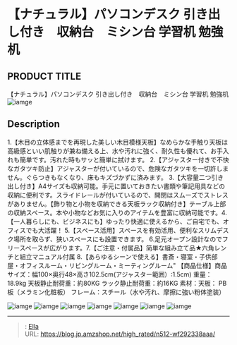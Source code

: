 # 【ナチュラル】パソコンデスク 引き出し付き　収納台　ミシン台 学習机 勉強机


## PRODUCT TITLE 

【ナチュラル】パソコンデスク 引き出し付き　収納台　ミシン台 学習机 勉強机![iamge](https://b2bfiles1.gigab2b.cn/image/wkseller/301/wf193887/20200904_d6ba79929ebc939eef178a7207752574.JPG)

## Description

1.【木目の立体感までを再現した美しい木目模様天板】なめらかな手触り天板は高級感といい肌触りが兼ね備える上、水や汚れに強く、耐久性も優れて、お手入れも簡単です。汚れた時もサッと簡単に拭けます。
2.【アジャスター付きで不快なガタツキ防止】アジャスターが付いているので、危険なガタツキを一切許しません。ぐらつきもなくなり、床もキズづかずに済みます。
3.【大容量二つ引き出し付き】A4サイズも収納可能。手元に置いておきたい書類や筆記用具などの収納に便利です。スライドレールが付いているので、開閉はスムーズでストレスがありません。【飾り物と小物を収納できる天板ラック収納付き】テーブル上部の収納スペース。本や小物などお気に入りのアイテムを豊富に収納可能です。4.【一人暮らしにも、ビジネスにも】ゆったり快適に使えるから、ご自宅でも、オフィスでも大活躍！
5.【スペース活用】スペースを有効活用、便利なスリムデスク場所を取らず、狭いスペースにも設置できます。
6.足元オープン設計なのでフリースペースが広がります。7.【ご注意・付属品】简単な組み立て品★六角レンチと組立マニュアル付属
8.【あらゆるシーンで使える】書斎・寝室・子供部屋・オフィスルーム・リビングルーム・ミーティングルーム&#34;
【商品仕様】商品サイズ：幅100×奥行48×高さ102.5cm(アジャスター範囲）:1.5cm)
重量：18.9kg    天板静止耐荷重：約80KG  ラック静止耐荷重：約16KG
素材：天板： PB板（メラミン化粧板） フレーム：スチール（水や汚れ、摩擦に強い粉体塗装）



![iamge](https://b2bfiles1.gigab2b.cn/image/wkseller/301/wf193887/20200603_0b27bc1b174f68f223923120d378db71.jpg)
![iamge](https://b2bfiles1.gigab2b.cn/image/wkseller/301/wf193887/20200603_13b46a524dc128b360e46d04f4b8a8ff.jpg)
![iamge](https://b2bfiles1.gigab2b.cn/image/wkseller/301/wf193887/20200603_64e8ffe3d0b8a8d348384644fc8ca594.jpg)
![iamge](https://b2bfiles1.gigab2b.cn/image/wkseller/301/wf193887/20200603_721d1b083b5f77bd1ad6828f6bbd9bf7.jpg)
![iamge](https://b2bfiles1.gigab2b.cn/image/wkseller/301/wf193887/20200603_b44fc8c1e2f0426324f96dfa2205f516.jpg)
![iamge](https://b2bfiles1.gigab2b.cn/image/wkseller/301/wf193887/20200603_c06825939768d5e51b734e2fbc397931.jpg)
![iamge](https://b2bfiles1.gigab2b.cn/image/wkseller/301/wf193887/20200603_0175ca0b78e899fbc275776532ffaadd.jpg)


---

> : [Ella](https://blog.jp.amzshop.net/)  
> URL: https://blog.jp.amzshop.net/high_rated/n512-wf292338aaa/  

